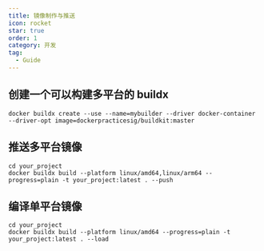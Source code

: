 ```yaml
---
title: 镜像制作与推送
icon: rocket
star: true
order: 1
category: 开发
tag:
  - Guide
---
```


## 创建一个可以构建多平台的 buildx

```shell
docker buildx create --use --name=mybuilder --driver docker-container --driver-opt image=dockerpracticesig/buildkit:master
```

## 推送多平台镜像

```shell
cd your_project
docker buildx build --platform linux/amd64,linux/arm64 --progress=plain -t your_project:latest . --push
```

## 编译单平台镜像

```shell
cd your_project
docker buildx build --platform linux/amd64 --progress=plain -t your_project:latest . --load
```